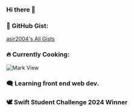 ### Hi there 👋

<!--
**asir2004/asir2004** is a ✨ _special_ ✨ repository because its `README.md` (this file) appears on your GitHub profile.

Here are some ideas to get you started:

- 🔭 I’m currently working on ...
- 🌱 I’m currently learning ...
- 👯 I’m looking to collaborate on ...
- 🤔 I’m looking for help with ...
- 💬 Ask me about ...
- 📫 How to reach me: ...
- 😄 Pronouns: ...
- ⚡ Fun fact: ...
-->

### 🔭 GitHub Gist:

[asir2004's All Gists](https://gist.github.com/asir2004)

### 🔥 Currently Cooking:

![Mark View](https://www.markview.work/ShareCard.jpg)

### 🗨️ Learning front end web dev.

### 🕊 Swift Student Challenge 2024 Winner
